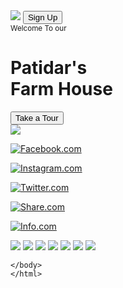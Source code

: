 <!DOCTYPE html>
<html lang="en" dir="ltr">
  <head>
    <meta charset="utf-8">
    <title>Web Page Animation </title>
<link rel="stylesheet" href="styles.css">
  </head>
  <body>
<div class="hero">

  <div class="navbar">
  <img src="logo.png" class= "logo">
  <button type="button" >Sign Up</button>
  </div>

  <div class="content">
    <small>Welcome To our</small>
    <h1>Patidar's<br>Farm House </h1>
    <button type="button" >Take a Tour</button>

  </div>
<div class="side-bar">
  <img src="menu.png" class="menu">

<div class="social-links">
  <p><a href="https://www.facebook.com">
<img src="fb.png" alt="Facebook.com" >
</a></p>
<p><a href="https://www.instagram.com">
<img src="ig.png" alt="Instagram.com" >
</a></p>
<p><a href="https://www.twitter.com">
<img src="tw.png" alt="Twitter.com" >
</a></p>

</div>


<div class="useful-links">
  <p><a href="https://www.amazon.com">
<img src="share.png" alt="Share.com" >
</a></p>
<p><a href="https://www.google.com">
<img src="info.png" alt="Info.com" >
</a></p>

</div>




</div>

<div class="bubbles">
  <img src="bubble.png" >
  <img src="bubble.png" >
  <img src="bubble.png" >
  <img src="bubble.png" >
  <img src="bubble.png" >
  <img src="bubble.png" >
  <img src="bubble.png" >

</div>

</div>


    </body>
    </html>
